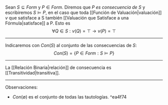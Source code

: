 Sean $S\subseteq Form$ y $P\in Form$. 
Diremos que *$P$ es consecuencia de $S$* y escribiremos $S\models P$, en el caso que toda [[Función de Valuación|valuación]] $v$ que satisface a S también [[Valuación que Satisface a una Fórmula|satisface]] a P.
Esto es $$\forall Q \in S:v(Q)=\top \rightarrow v(P)=\top$$
***
Indicaremos con $Con(S)$ al conjunto de las consecuencias de $S$:$$Con(S)=\{P\in Form : S \models P\}$$
***
La [[Relación Binaria|relación]] de consecuencia es [[Transitividad|transitiva]].
***
Observaciones:
- $Con(\emptyset)$ es el conjunto de todas las tautologías.   ^ea4f74